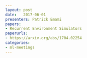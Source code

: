 ```yaml
---
layout: post
date:   2017-06-01
presenters: Patrick Emami
papers: 
- Recurrent Environment Simulators
paperurls:
- https://arxiv.org/abs/1704.02254
categories:
- ml-meetings
---	
```

